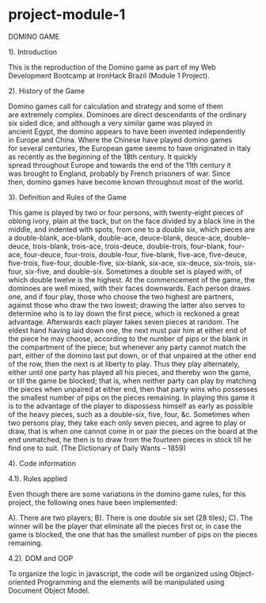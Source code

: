 # project-module-1


DOMINO GAME

1). Introduction

This is the reproduction of the Domino game as part of my Web Development Bootcamp at IronHack Brazil (Module 1 Project).

2). History of the Game

Domino games call for calculation and strategy and some of them are extremely complex. Dominoes are direct descendants of the ordinary six sided dice, and although a very similar game was played in ancient Egypt, the domino appears to have been invented independently in Europe and China. Where the Chinese have played domino games for several centuries, the European game seems to have originated in Italy as recently as the beginning of the 18th century. It quickly spread throughout Europe and towards the end of the 11th century it was brought to England, probably by French prisoners of war. Since then, domino games have become known throughout most of the world.

3). Definition and Rules of the Game

This game is played by two or four persons, with twenty-eight pieces of oblong ivory, plain at the back, but on the face divided by a black line in the middle, and indented with spots, from one to a double six, which pieces are a double-blank, ace-blank, double-ace, deuce-blank, deuce-ace, double-deuce, trois-blank, trois-ace, trois-deuce, double-trois, four-blank, four-ace, four-deuce, four-trois, double-four, five-blank, five-ace, five-deuce, five-trois, five-four, double-five, six-blank, six-ace, six-deuce, six-trois, six-four, six-five, and double-six. 
Sometimes a double set is played with, of which double twelve is the highest. At the commencement of the game, the dominoes are well mixed, with their faces downwards. Each person draws one, and if four play, those who choose the two highest are partners, against those who draw the two lowest; drawing the latter also serves to determine who is to lay down the first piece, which is reckoned a great advantage. Afterwards each player takes seven pieces at random. The eldest hand having laid down one, the next must pair him at either end of the piece he may choose, according to the number of pips or the blank in the compartment of the piece; but whenever any party cannot match the part, either of the domino last put down, or of that unpaired at the other end of the row, then the next is at liberty to play. Thus they play alternately, either until one party has played all his pieces, and thereby won the game, or till the game be blocked; that is, when neither party can play by matching the pieces when unpaired at either end, then that party wins who possesses the smallest number of pips on the pieces remaining. 
In playing this game it is to the advantage of the player to dispossess himself as early as possible of the heavy pieces, such as a double-six, five, four, &c. Sometimes when two persons play, they take each only seven pieces, and agree to play or draw, that is when one cannot come in or pair the pieces on the board at the end unmatched, he then is to draw from the fourteen pieces in stock till he find one to suit. (The Dictionary of Daily Wants – 1859)

4). Code information

4.1). Rules applied

Even though there are some variations in the domino game rules, for this project, the following ones have been implemented:

A). There are two players;
B). There is one double six set (28 tiles);
C). The winner will be the player that eliminate all the pieces first or, in case the game is blocked, the one that has the smallest number of pips on the pieces remaining.

4.2). DOM and OOP

To organize the logic in javascript, the code will be organized using Object-oriented Programming and the elements will be manipulated using Document Object Model.
